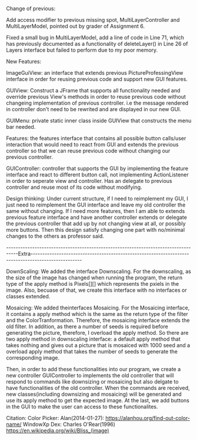 Change of previous:

Add access modifier to previous missing spot, MultiLayerController and MultiLayerModel, pointed out by grader of Assignment 6.

Fixed a small bug in MultiLayerModel, add a line of code in Line 71, which has previously documented as a functionality of deleteLayer() in Line 26 of Layers interface but failed to perform due to my poor memory.

New Features:

ImageGuiView: an interface that extends previous PictureProfessingView interface in order for reusing previous code and support new GUI features.

GUIView: Construct a JFrame that supports all functionality needed and override previous View's methods in order  to reuse previous code without changeing implementation of previous controller. 
i.e the message rendered in controller don't need to be rewrited and are displayed in our new GUI.

GUIMenu: private static inner class inside GUIView that constructs the menu bar needed.

Features: the features interface that contains all possible button calls/user interaction that would need to react from GUI and extends the previous controller so that we can reuse previous code without changing our previous controller.

GUIController: controller that supports the GUI by implementing the feature interface and react to different button call, not implementing ActionListener in order to seperate view and controller. 
Has an delegate to previous controller and reuse most of its code without modifying.

Design thinking: Under current structure, if I need to reimplement my GUI, I just need to reimplement the GUI interface and leave my old controller the same without changing. 
If I need more features, then I am able to extends previous feature interface and have another controller extends or delegate the previous controller that add up by not changing view at all, or possibly more buttons.
Then this design satisfy changing one part with no/minimal changes to the others as professor said.

-----------------------------------------------------------------------------------Extra---------------------------------------------------------------------------------------------------

DownScaling: We added the interface Downscaling. For the downscaling, as the size of the image has changed when running the program, the return type of the apply method is Pixels[][] which represents the pxiels in the image. Also, becuase of that, we create this interface with no interfaces or classes extended. 

Mosaicing: We added theinterfaces Mosaicing. For the Mosaicing interface, it contains a apply method which is the same as the return type of the filter and the ColorTranformation. Therefore, the mosaicing interface extends the old filter. In addition, as there a number of 
seeds is required before generating the picture, therefore, I overload the apply method. So there are two apply method in downscaling interface: a default apply method that takes nothing and gives out a picture that is mosaiced with 1000 seed and a overload apply method that takes the number of seeds to generate the corresponding image. 

Then, in order to add these functionalities into our program, we create a new controller GUIController to implements the old controller that will respond to commands like downsizing or mosaicing but also delgate to have functionalities of the old controller. When the commands are received, new classes(including downsizing and mosaicing) will be generated and use its apply method to get the expected
image. At the last, we add buttons in the GUI to make the user can access to these functionalites. 

Citation:
Color Picker: Alan(2014-01-27):
https://alanhou.org/find-out-color-name/
WindowXp Dex: Charles O'Rear(1996)
https://en.wikipedia.org/wiki/Bliss_(image)


